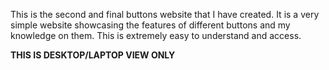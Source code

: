 This is the second and final buttons website that I have created. It is a very simple website showcasing the features of different buttons and my knowledge on them. This is extremely easy to understand and access.

**THIS IS DESKTOP/LAPTOP VIEW ONLY**
